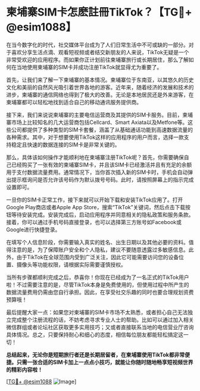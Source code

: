 # 柬埔寨SIM卡怎麽註冊TikTok？【TG💪+ @esim1088】

在当今数字化的时代，社交媒体平台成为了人们日常生活中不可或缺的一部分。对于喜欢分享生活点滴、观看短视频或者结交新朋友的人来说，TikTok无疑是一个非常受欢迎的应用程序。而如果你正计划前往柬埔寨旅行或长期居住，那么了解如何在当地使用柬埔寨的SIM卡并成功注册TikTok就显得尤为重要了。

首先，让我们来了解一下柬埔寨的基本情况。柬埔寨位于东南亚，以其悠久的历史文化和美丽的自然风光吸引着世界各地的游客。近年来，随着经济的发展和技术的进步，柬埔寨的通信网络也得到了极大的改善。无论是本地居民还是外来游客，在柬埔寨都可以轻松地找到适合自己的移动通讯服务提供商。

接下来，我们来说说柬埔寨的主要电信运营商及其提供的SIM卡服务。目前，柬埔寨市场上比较知名的几大运营商包括Cellcard、Smart Axiata以及Metfone等。这些公司都提供了多种类型的SIM卡套餐，涵盖了从基础通话功能到高速数据流量的各种需求。其中，对于想要使用TikTok这样的应用程序的用户而言，选择一款支持稳定且快速的数据连接的SIM卡是非常关键的。

那么，具体该如何操作才能顺利地在柬埔寨注册TikTok呢？首先，你需要确保自己已经购买了一张有效的柬埔寨SIM卡，并且该SIM卡已经激活并且有充足的余额用于支付数据流量费用。通常情况下，当你首次插入新的SIM卡时，手机会自动弹出提示框询问是否允许该号码作为默认拨号号码。此时，请按照屏幕上的指示完成设置即可。

一旦你的SIM卡正常工作，接下来就可以开始下载和安装TikTok应用了。打开Google Play商店或者Apple App Store，搜索“TikTok”关键词，然后点击下载按钮等待安装完成。安装完成后，启动应用程序并同意相关的隐私政策和服务条款。接着，你可以通过手机号码直接登录，也可以选择第三方账号如Facebook或Google进行快捷登录。

在填写个人信息阶段，你需要输入真实的姓名、出生日期以及其他必要的资料。值得注意的是，为了保障账户安全和个人隐私，建议不要随意透露过多敏感信息。此外，由于TikTok在全球范围内受到广泛关注，因此它可能需要访问您的设备位置、摄像头等功能权限，请根据实际需要谨慎授权。

当所有步骤都顺利完成之后，恭喜你！你现在已经成为了一名正式的TikTok用户啦！不过需要注意的是，尽管TikTok本身是免费使用的，但使用过程中所产生的数据流量费用仍需由您自行承担。因此，在享受社交乐趣的同时也要合理规划资费预算哦！

最后提醒大家一点：如果您对柬埔寨的SIM卡市场不太熟悉，或者担心自己无法独立完成整个注册流程的话，不妨考虑寻求专业人士的帮助。比如可以通过加入相关微信群组或者论坛社区获取更多实用技巧；又或者直接联系当地的电信营业厅咨询具体情况。总之，只要保持耐心和细心的态度，相信每位朋友都能轻松搞定这一切！

**总结起来，无论你是短期旅行者还是长期居留者，在柬埔寨使用TikTok都非常便捷。只需一张合适的SIM卡加上一点点小技巧，就能让你随时随地畅享短视频世界的精彩内容啦！**

[[TG💪+ @esim1088](https://t.me/s/esim1088) ![Image](https://i.postimg.cc/4NQfJmqS/Snipaste-2025-05-13-00-14-12.png)]